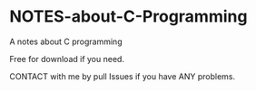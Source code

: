 # NOTES-about-C-Programming
A notes about C programming

Free for download if you need.

CONTACT with me by pull Issues if you have ANY problems.

